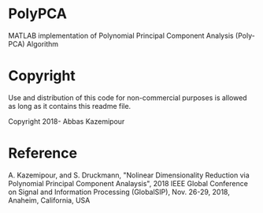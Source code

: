 # PolyPCA
MATLAB implementation of Polynomial Principal Component Analysis (Poly-PCA) Algorithm
# Copyright
Use and distribution of this code for non-commercial purposes is allowed as long as it contains this readme file.

Copyright 2018- Abbas Kazemipour
# Reference
A. Kazemipour, and S. Druckmann, "Nolinear Dimensionality Reduction via Polynomial Principal Component Analaysis", 2018 IEEE Global Conference on Signal and Information Processing (GlobalSIP), Nov. 26-29, 2018, Anaheim, California, USA 
